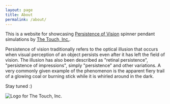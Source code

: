 ```yaml
---
layout: page
title: About
permalink: /about/
---
```


This is a website for showcasing [Persistence of Vision](https://www.masterclass.com/articles/persistence-of-vision-explained) spinner pendant simulations by [The Touch, Inc.](https://www.the-touch.com).

Persistence of vision traditionally refers to the optical illusion that occurs when visual perception of an object persists even after it has left the field of vision. The illusion has also been described as "retinal persistence", "persistence of impressions", simply "persistence" and other variations. A very commonly given example of the phenomenon is the apparent fiery trail of a glowing coal or burning stick while it is whirled around in the dark.

Stay tuned :)

![Logo for The Touch, Inc.](/p53dModelViewer/TTLogo-transparentbackground.png "TT Logo")
